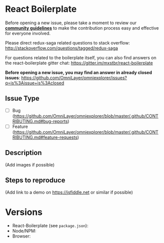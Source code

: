 # React Boilerplate

Before opening a new issue, please take a moment to review our [**community guidelines**](https://github.com/OmniLayer/omniexplorer/blob/master/.github/CONTRIBUTING.md) to make the contribution process easy and effective for everyone involved.

Please direct redux-saga related questions to stack overflow:
http://stackoverflow.com/questions/tagged/redux-saga

For questions related to the boilerplate itself, you can also find answers on the react-boilerplate gitter chat:
https://gitter.im/mxstbr/react-boilerplate

**Before opening a new issue, you may find an answer in already closed issues**:
https://github.com/OmniLayer/omniexplorer/issues?q=is%3Aissue+is%3Aclosed

## Issue Type

- [ ] Bug (https://github.com/OmniLayer/omniexplorer/blob/master/.github/CONTRIBUTING.md#bug-reports)
- [ ] Feature (https://github.com/OmniLayer/omniexplorer/blob/master/.github/CONTRIBUTING.md#feature-requests)

## Description

(Add images if possible)

## Steps to reproduce

(Add link to a demo on https://jsfiddle.net or similar if possible)

# Versions

- React-Boilerplate (see `package.json`):
- Node/NPM:
- Browser:
